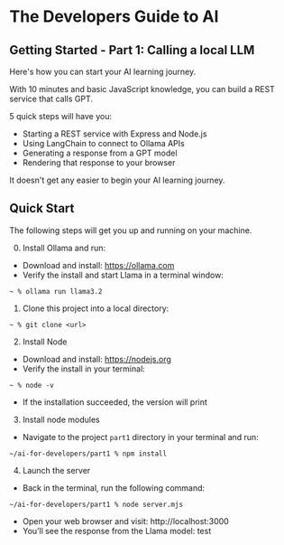 # The Developers Guide to AI

## Getting Started - Part 1: Calling a local LLM

Here's how you can start your AI learning journey.

With 10 minutes and basic JavaScript knowledge, you can build a REST service that calls GPT.

5 quick steps will have you:

- Starting a REST service with Express and Node.js
- Using LangChain to connect to Ollama APIs
- Generating a response from a GPT model
- Rendering that response to your browser

It doesn't get any easier to begin your AI learning journey.

## Quick Start

The following steps will get you up and running on your machine.

0. Install Ollama and run:

- Download and install: https://ollama.com
- Verify the install and start Llama in a terminal window:

```
~ % ollama run llama3.2
```

1. Clone this project into a local directory:

```
~ % git clone <url>
```

2. Install Node

- Download and install: https://nodejs.org
- Verify the install in your terminal:

```
~ % node -v
```

- If the installation succeeded, the version will print

3. Install node modules

- Navigate to the project `part1` directory in your terminal and run:

```
~/ai-for-developers/part1 % npm install
```

4.  Launch the server

- Back in the terminal, run the following command:

```
~/ai-for-developers/part1 % node server.mjs
```

- Open your web browser and visit: http://localhost:3000
- You’ll see the response from the Llama model:  test
